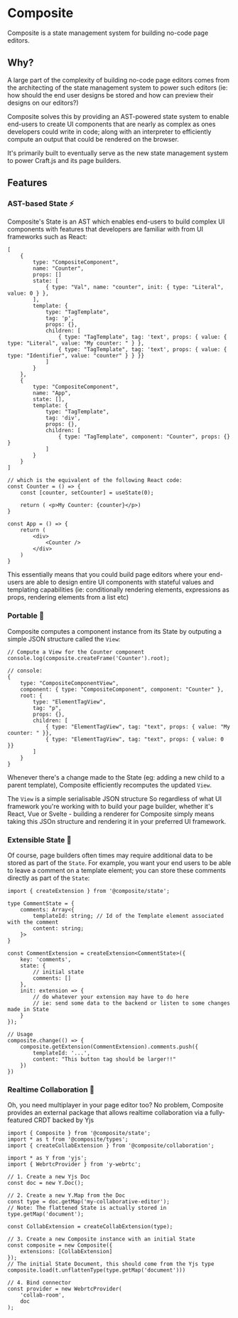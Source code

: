 # Composite

Composite is a state management system for building no-code page editors.

## Why?

A large part of the complexity of building no-code page editors comes from the architecting of the state management system to power such editors (ie: how should the end user designs be stored and how can preview their designs on our editors?)

Composite solves this by providing an AST-powered state system to enable end-users to create UI components that are nearly as complex as ones developers could write in code; along with an interpreter to efficiently compute an output that could be rendered on the browser.

It's primarily built to eventually serve as the new state management system to power Craft.js and its page builders.

## Features

### AST-based State :zap:

Composite's State is an AST which enables end-users to build complex UI components with features that developers are familiar with from UI frameworks such as React:

```tsx
[
    {
        type: "CompositeComponent",
        name: "Counter",
        props: []
        state: [
            { type: "Val", name: "counter", init: { type: "Literal", value: 0 } },
        ],
        template: {
            type: "TagTemplate",
            tag: 'p',
            props: {},
            children: [
                { type: "TagTemplate", tag: 'text', props: { value: { type: "Literal", value: "My counter: " } },            
                { type: "TagTemplate", tag: 'text', props: { value: { type: "Identifier", value: "counter" } } }}
            ]
        }
    },
    {
        type: "CompositeComponent",
        name: "App",
        state: [],
        template: {
            type: "TagTemplate",
            tag: 'div',
            props: {},
            children: [
                { type: "TagTemplate", component: "Counter", props: {} }
            ]
        }
    }
]

// which is the equivalent of the following React code:
const Counter = () => {
    const [counter, setCounter] = useState(0);

    return ( <p>My Counter: {counter}</p>)
}

const App = () => {
    return (
        <div>
            <Counter />
        </div>
    )
}
```

This essentially means that you could build page editors where your end-users are able to design entire UI components with stateful values and templating capabilities (ie: conditionally rendering elements, expressions as props, rendering elements from a list etc)

### Portable :car:

Composite computes a component instance from its State by outputing a simple JSON structure called the `View`: 

```tsx
// Compute a View for the Counter component
console.log(composite.createFrame('Counter').root);

// console:
{
    type: "CompositeComponentView",
    component: { type: "CompositeComponent", component: "Counter" },
    root: {
        type: "ElementTagView",
        tag: "p",
        props: {},
        children: [
            { type: "ElementTagView", tag: "text", props: { value: "My counter: " }},
            { type: "ElementTagView", tag: "text", props: { value: 0 }}
        ]
    }
}
```

Whenever there's a change made to the State (eg: adding a new child to a parent template), Composite efficiently recomputes the updated `View`.

The `View` is a simple serialisable JSON structure So regardless of what UI framework you're working with to build your page builder, whether it's React, Vue or Svelte - building a renderer for Composite simply means taking this JSOn structure and rendering it in your preferred UI framework.

### Extensible State :hammer:

Of course, page builders often times may require additional data to be stored as part of the `State`. For example, you want your end users to be able to leave a comment on a template element; you can store these comments directly as part of the `State`: 

```tsx
import { createExtension } from '@composite/state';

type CommentState = {
    comments: Array<{
        templateId: string; // Id of the Template element associated with the comment
        content: string;
    }>
}

const CommentExtension = createExtension<CommentState>({
    key: 'comments', 
    state: {
        // initial state
        comments: []
    },
    init: extension => {
        // do whatever your extension may have to do here
        // ie: send some data to the backend or listen to some changes made in State
    }
});

// Usage
composite.change(() => {
    composite.getExtension(CommentExtension).comments.push({
        templateId: '...',
        content: "This button tag should be larger!!" 
    })
})
```

### Realtime Collaboration :tada:

Oh, you need multiplayer in your page editor too? No problem, Composite provides an external package that allows realtime collaboration via a fully-featured CRDT backed by Yjs

```tsx
import { Composite } from '@composite/state';
import * as t from '@composite/types';
import { createCollabExtension } from '@composite/collaboration';

import * as Y from 'yjs';
import { WebrtcProvider } from 'y-webrtc';

// 1. Create a new Yjs Doc
const doc = new Y.Doc();

// 2. Create a new Y.Map from the Doc
const type = doc.getMap('my-collaborative-editor');
// Note: The flattened State is actually stored in type.getMap('document');

const CollabExtension = createCollabExtension(type);

// 3. Create a new Composite instance with an initial State
const composite = new Composite({
    extensions: [CollabExtension]
}); 
// The initial State Document, this should come from the Yjs type
composite.load(t.unflattenType(type.getMap('document')))

// 4. Bind connector
const provider = new WebrtcProvider(
    'collab-room',
    doc
);
```

